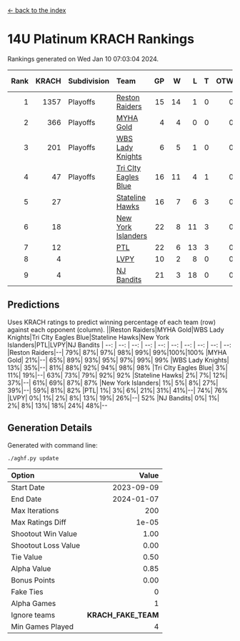 [<- back to the index](readme.md)
# 14U Platinum KRACH Rankings
Rankings generated on Wed Jan 10 07:03:04 2024.

Rank|KRACH|Subdivision|Team|GP|W|L|T|OTW|OTL|SoS|Exp Wins|Win Diff
---:|---:|:---|:---|---:|---:|---:|---:|---:|---:|---:|---:|---:
1|1357|Playoffs|[Reston Raiders](https://gamesheetstats.com/seasons/3663/teams/140829/schedule)|15|14|1|0|0|0|507|14.8|-0.0
2|366|Playoffs|[MYHA Gold](https://gamesheetstats.com/seasons/3663/teams/140824/schedule)|4|4|0|0|0|0|11|4.9|0.0
3|201|Playoffs|[WBS Lady Knights](https://gamesheetstats.com/seasons/3663/teams/140825/schedule)|6|5|1|0|0|0|202|5.8|-0.0
4|47|Playoffs|[Tri CIty Eagles Blue](https://gamesheetstats.com/seasons/3663/teams/140831/schedule)|16|11|4|1|0|0|108|12.4|0.0
5|27||[Stateline Hawks](https://gamesheetstats.com/seasons/3663/teams/140830/schedule)|16|7|6|3|0|0|271|9.4|0.0
6|18||[New York Islanders](https://gamesheetstats.com/seasons/3663/teams/140832/schedule)|22|8|11|3|0|0|224|10.4|0.0
7|12||[PTL](https://gamesheetstats.com/seasons/3663/teams/140827/schedule)|22|6|13|3|0|0|263|8.4|0.0
8|4||[LVPY](https://gamesheetstats.com/seasons/3663/teams/140820/schedule)|10|2|8|0|0|0|138|2.9|0.0
9|4||[NJ Bandits](https://gamesheetstats.com/seasons/3663/teams/140828/schedule)|21|3|18|0|0|0|129|3.9|0.0

## Predictions
Uses KRACH ratings to predict winning percentage of each team (row) against each opponent (column).
||Reston Raiders|MYHA Gold|WBS Lady Knights|Tri CIty Eagles Blue|Stateline Hawks|New York Islanders|PTL|LVPY|NJ Bandits
| --: | --: | --: | --: | --: | --: | --: | --: | --: | --: 
|Reston Raiders|--| 79%| 87%| 97%| 98%| 99%| 99%|100%|100%
|MYHA Gold| 21%|--| 65%| 89%| 93%| 95%| 97%| 99%| 99%
|WBS Lady Knights| 13%| 35%|--| 81%| 88%| 92%| 94%| 98%| 98%
|Tri CIty Eagles Blue|  3%| 11%| 19%|--| 63%| 73%| 79%| 92%| 92%
|Stateline Hawks|  2%|  7%| 12%| 37%|--| 61%| 69%| 87%| 87%
|New York Islanders|  1%|  5%|  8%| 27%| 39%|--| 59%| 81%| 82%
|PTL|  1%|  3%|  6%| 21%| 31%| 41%|--| 74%| 76%
|LVPY|  0%|  1%|  2%|  8%| 13%| 19%| 26%|--| 52%
|NJ Bandits|  0%|  1%|  2%|  8%| 13%| 18%| 24%| 48%|--

## Generation Details

Generated with command line:
```
./aghf.py update
```

| Option | Value |
| :----- | ----: |
| Start Date | 2023-09-09 |
| End Date | 2024-01-07 |
| Max Iterations | 200 |
| Max Ratings Diff | 1e-05 |
| Shootout Win Value | 1.00 |
| Shootout Loss Value | 0.00 |
| Tie Value | 0.50 |
| Alpha Value | 0.85 |
| Bonus Points | 0.00 |
| Fake Ties | 0 |
| Alpha Games | 1 |
| Ignore teams | __KRACH_FAKE_TEAM__ |
| Min Games Played | 4 |


